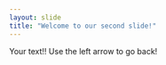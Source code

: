 ```yaml
---
layout: slide
title: "Welcome to our second slide!"
---
```

Your text!!
Use the left arrow to go back!
